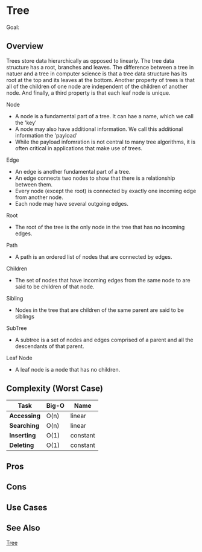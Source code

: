 # Tree

Goal: 

## Overview

Trees store data hierarchically as opposed to linearly. The tree data structure has a root, branches and leaves. The difference between a tree in natuer and a tree in computer science is that a tree data structure has its root at the top and its leaves at the bottom. Another property of trees is that all of the children of one node are independent of the children of another node. And finally, a third property is that each leaf node is unique.

Node
- A node is a fundamental part of a tree. It can hae a name, which we call the 'key'
- A node may also have additional information. We call this additional information the 'payload'
- While the payload infomration is not central to many tree algorithms, it is often critical in applications that make use of trees.

Edge
- An edge is another fundamental part of a tree.
- An edge connects two nodes to show that there is a relationship between them.
- Every node (except the root) is connected by exactly one incoming edge from another node.
- Each node may have several outgoing edges.

Root 
- The root of the tree is the only node in the tree that has no incoming edges.

Path 
- A path is an ordered list of nodes that are connected by edges.

Children 
- The set of nodes that have incoming edges from the same node to are said to be children of that node.

Sibling
- Nodes in the tree that are children of the same parent are said to be siblings

SubTree
- A subtree is a set of nodes and edges comprised of a parent and all the descendants of that parent.

Leaf Node
- A leaf node is a node that has no children.

## Complexity (Worst Case)

Task  | Big-O | Name |
------| ----- | ----- |
**Accessing** | O(n) | linear | 
**Searching** | O(n) | linear |  
**Inserting** | O(1) | constant |
**Deleting**  | O(1) | constant |

## Pros 

## Cons

## Use Cases

## See Also

[Tree](https://en.wikipedia.org/wiki/Tree_(data_structure))

